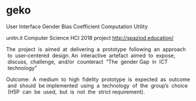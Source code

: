 # geko
User Interface Gender Bias Coefficient Computation Utility

unitn.it Computer Science HCI 2018 project
http://spaziod.education/

The  project  is  aimed  at  delivering  a  prototype  following  an  approach  to  user‐centered  design.
An  interactive  artefact  aimed  to  expose,  discuss,  challenge,  and/or  counteract  “The  gender 
Gap  in  ICT  technology”

Outcome:  A  medium  to  high  fidelity  prototype  is  expected  as  outcome  and  should  be 
implemented  using  a  technology  of  the  group’s  choice  (H5P  can  be  used,  but  is  not  the  strict 
requirement).

